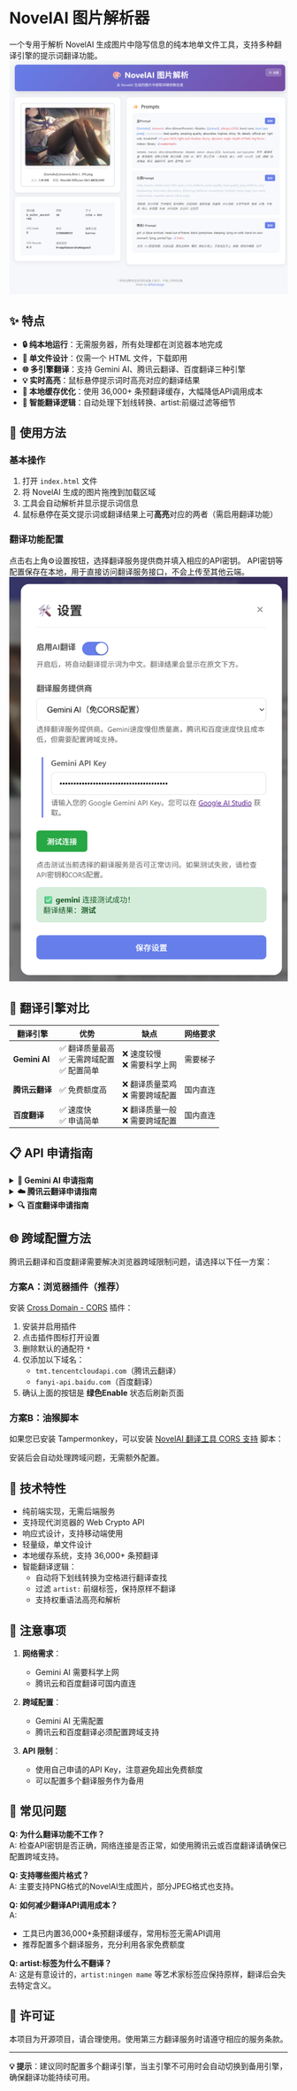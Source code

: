 # NovelAI 图片解析器

一个专用于解析 NovelAI 生成图片中隐写信息的纯本地单文件工具，支持多种翻译引擎的提示词翻译功能。
![截图](screenshot.png)

## ✨ 特点

- **🔒 纯本地运行**：无需服务器，所有处理都在浏览器本地完成
- **📄 单文件设计**：仅需一个 HTML 文件，下载即用
- **🌐 多引擎翻译**：支持 Gemini AI、腾讯云翻译、百度翻译三种引擎
- **💡 实时高亮**：鼠标悬停提示词时高亮对应的翻译结果
- **🚀 本地缓存优化**：使用 36,000+ 条预翻译缓存，大幅降低API调用成本
- **🔧 智能翻译逻辑**：自动处理下划线转换、artist:前缀过滤等细节

## 🚀 使用方法

### 基本操作
1. 打开 `index.html` 文件
2. 将 NovelAI 生成的图片拖拽到加载区域
3. 工具会自动解析并显示提示词信息
4. 鼠标悬停在英文提示词或翻译结果上可**高亮**对应的两者（需启用翻译功能）

### 翻译功能配置
点击右上角⚙️设置按钮，选择翻译服务提供商并填入相应的API密钥。
API密钥等配置保存在本地，用于直接访问翻译服务接口，不会上传至其他云端。
![设置](settings.png)

## 🔧 翻译引擎对比

| 翻译引擎       | 优势                                           | 缺点                                       | 网络要求 |
| -------------- | ---------------------------------------------- | ------------------------------------------ | -------- |
| **Gemini AI**  | ✅ 翻译质量最高<br>✅ 无需跨域配置<br>✅ 配置简单 | ❌ 速度较慢<br>❌ 需要科学上网 | 需要梯子 |
| **腾讯云翻译** | ✅ 免费额度高 | ❌ 翻译质量菜鸡<br>❌ 需要跨域配置 | 国内直连 |
| **百度翻译**   | ✅ 速度快<br>✅ 申请简单 | ❌ 翻译质量一般<br>❌ 需要跨域配置 | 国内直连 |

## 📋 API 申请指南

<details>
<summary><strong>🤖 Gemini AI 申请指南</strong></summary>

### 📖 官方文档
- **API文档**：[Gemini API 文档](https://ai.google.dev/gemini-api/docs?hl=zh-cn)
- **收费详情**：[定价方案](https://ai.google.dev/pricing?hl=zh-cn)

### 💰 收费模式
- **免费方案**：在停用结算功能的Google Cloud项目中使用Gemini API完全免费（有每日免费额度限制）
- **付费方案**：已启用结算功能的项目按随用随付定价收费
- **查看方案**：申请完成后可在[API Key页面](https://aistudio.google.com/apikey)查看当前方案类型

### 🚀 申请步骤
1. **注册登录**：访问 [Google AI Studio](https://ai.google.dev/aistudio?hl=zh-cn) 并使用Google账户登录
2. **获取密钥**：前往 [API Key管理页面](https://aistudio.google.com/apikey) 点击"Create API Key"创建密钥
3. **保存密钥**：妥善保管生成的API Key

### ⚠️ 重要注意事项
- **需要科学上网**才能访问Google AI Studio和使用API
- 请妥善保管API密钥，泄露可能造成损失
- 免费方案有[使用量限制](https://ai.google.dev/gemini-api/docs/rate-limits?hl=zh-cn)，超出后需要等待恢复

### 🔧 本项目配置
1. 打开NovelAI图片解析器设置面板
2. 选择"Gemini AI"作为翻译服务提供商
3. 将API Key填入"Gemini API Key"输入框
4. 开启"启用AI翻译"开关
5. 点击"测试连接"验证配置
6. 保存设置

</details>

<details>
<summary><strong>☁️ 腾讯云翻译申请指南</strong></summary>

### 📖 官方文档
- **产品介绍**：[腾讯云机器翻译](https://cloud.tencent.com/product/tmt/getting-started)
- **收费详情**：[定价说明](https://cloud.tencent.com/product/tmt/pricing)

### 💰 收费模式
- **免费额度**：每月前500万字符免费
- **超出收费**：58元/100万字符
- **并发限制**：5次/秒

### 🚀 申请步骤

#### 1. 注册登录
访问 [腾讯云官网](https://cloud.tencent.com/) 注册并登录账户

#### 2. 个人认证（必需）
> ⚠️ **重要**：使用免费服务前必须完成认证，已认证用户可跳过

- 进入 [账号信息-认证管理](https://console.cloud.tencent.com/developer/auth)
- 点击"开始个人认证"
- 如实填写个人信息并提交

#### 3. 开通机器翻译服务
> 💡 **提示**：如果控制台已显示用量数据，说明已开通，可跳过

- 进入 [机器翻译控制台](https://console.cloud.tencent.com/tmt)
- 勾选"我已阅读并同意服务等级协议"
- 点击"开通付费版"完成开通

#### 4. 获取API密钥
提供两种方式，任选其一：

**方式一：主账号密钥（快捷）**
- 进入 [API密钥管理](https://console.cloud.tencent.com/cam/capi)
- 点击"新建密钥"（如已有可直接使用）
- 记录SecretId和SecretKey

**方式二：子用户密钥（安全）**
- 进入 [用户管理](https://console.cloud.tencent.com/cam) 点击"新建用户"
- 选择"自定义创建" → "可访问资源并接受消息"
- 用户名随意设置，勾选"编程访问"
- 搜索并勾选"QcloudTMTFullAccess"权限
- 完成创建后记录SecretId和SecretKey

### ⚠️ 重要注意事项
- **认证必需**：未完成个人认证无法使用免费额度
- **密钥安全**：请妥善保管密钥，避免泄露造成损失
- **权限最小化**：建议使用子用户密钥，仅授予翻译权限

### 🔧 本项目配置
1. 打开NovelAI图片解析器设置面板
2. 选择"腾讯云翻译（需CORS配置）"
3. 分别填入Secret ID和Secret Key
4. **配置跨域支持**（见下方CORS配置说明）
5. 点击"测试连接"验证配置
6. 保存设置

</details>

<details>
<summary><strong>🔍 百度翻译申请指南</strong></summary>

### 📖 官方文档
- **产品介绍**：[百度翻译开放平台](https://fanyi-api.baidu.com/product/11)
- **收费详情**：[计费说明](http://fanyi-api.baidu.com/product/112)

### 💰 收费模式
| 服务版本 | 免费额度 | 超出费用 | 并发限制 |
|---------|---------|----------|----------|
| **标准版（无认证）** | 每月5万字符 | 49元/100万字符 | 1次/秒 |
| **高级版（个人认证）** | 每月100万字符 | 49元/100万字符 | 10次/秒 |
| **尊享版（企业认证）** | 每月200万字符 | 49元/100万字符 | 100次/秒 |

### 🚀 申请步骤

#### 1. 注册登录
访问 [百度翻译开放平台](http://fanyi-api.baidu.com/api/trans/product/prodinfo) 注册并登录百度账户

#### 2. 注册开发者
- 登录后点击页面下方"立即使用"按钮
- 点击"开始注册"进入开发者注册流程
- **如实填写**个人信息（姓名、邮箱、手机等）
- 点击"下一步"完成基础注册

#### 3. 身份认证（可选）
- **标准版用户**：点击"暂不认证"，每月仅5万字符免费额度
- **高级版用户**：填写真实姓名和身份证号完成实名认证，获得更高免费额度
- 认证成功后点击"开通服务"

#### 4. 开通通用翻译API
- 注册完成后自动跳转，或访问 [服务开通页面](http://fanyi-api.baidu.com/api/trans/product/apichoose)
- 选中"通用翻译API"点击"下一步"
- 再次选择是否进行身份认证（影响免费额度）
- 填写应用名称（可随意填写），其他字段可留空
- 勾选"我已知晓翻译API计费规则"
- 点击"我已了解，确认开通"

#### 5. 获取密钥
> ⚠️ **重要**：必须完成前面所有步骤，否则获取的密钥无法使用

访问 [密钥查询页面](http://fanyi-api.baidu.com/api/trans/product/desktop?req=developer) 获取：
- **APP ID**：应用的唯一标识
- **密钥**：应用的访问密钥

### ⚠️ 重要注意事项
- **完整流程**：跳过任何步骤都可能导致API无法使用
- **网络限制**：同一网络下多个不同百度账号使用可能被临时封禁（错误码58003）
- **封禁恢复**：如遇封禁请第二天重试
- **密钥安全**：请妥善保管密钥，避免泄露

### 🔧 本项目配置
1. 打开NovelAI图片解析器设置面板
2. 选择"百度翻译（需CORS配置）"
3. 分别填入APP ID和密钥
4. **配置跨域支持**（见下方CORS配置说明）
5. 点击"测试连接"验证配置
6. 保存设置

</details>

## 🌐 跨域配置方法

腾讯云翻译和百度翻译需要解决浏览器跨域限制问题，请选择以下任一方案：

### 方案A：浏览器插件（推荐）

安装 [Cross Domain - CORS](https://chromewebstore.google.com/detail/cross-domain-cors/mjhpgnbimicffchbodmgfnemoghjakai) 插件：

1. 安装并启用插件
2. 点击插件图标打开设置
3. 删除默认的通配符 `*`
4. 仅添加以下域名：
   - `tmt.tencentcloudapi.com`（腾讯云翻译）
   - `fanyi-api.baidu.com`（百度翻译）
5. 确认上面的按钮是 **绿色Enable** 状态后刷新页面

### 方案B：油猴脚本

如果您已安装 Tampermonkey，可以安装 [NovelAI 翻译工具 CORS 支持](https://greasyfork.org/zh-CN/scripts/541542-novelai-%E7%BF%BB%E8%AF%91%E5%B7%A5%E5%85%B7-cors-%E6%94%AF%E6%8C%81) 脚本：

安装后会自动处理跨域问题，无需额外配置。

## 🔧 技术特性

- 纯前端实现，无需后端服务
- 支持现代浏览器的 Web Crypto API
- 响应式设计，支持移动端使用
- 轻量级，单文件设计
- 本地缓存系统，支持 36,000+ 条预翻译
- 智能翻译逻辑：
  - 自动将下划线转换为空格进行翻译查找
  - 过滤 `artist:` 前缀标签，保持原样不翻译
  - 支持权重语法高亮和解析

## 📝 注意事项

1. **网络需求**：
   - Gemini AI 需要科学上网
   - 腾讯云和百度翻译可国内直连
   
2. **跨域配置**：
   - Gemini AI 无需配置
   - 腾讯云和百度翻译必须配置跨域支持
   
3. **API 限制**：
   - 使用自己申请的API Key，注意避免超出免费额度
   - 可以配置多个翻译服务作为备用

## 🚨 常见问题

**Q: 为什么翻译功能不工作？**  
A: 检查API密钥是否正确，网络连接是否正常，如使用腾讯云或百度翻译请确保已配置跨域支持。

**Q: 支持哪些图片格式？**  
A: 主要支持PNG格式的NovelAI生成图片，部分JPEG格式也支持。

**Q: 如何减少翻译API调用成本？**  
A: 
- 工具已内置36,000+条预翻译缓存，常用标签无需API调用
- 推荐配置多个翻译服务，充分利用各家免费额度

**Q: artist:标签为什么不翻译？**  
A: 这是有意设计的，`artist:ningen mame` 等艺术家标签应保持原样，翻译后会失去特定含义。

## 📄 许可证

本项目为开源项目，请合理使用。使用第三方翻译服务时请遵守相应的服务条款。

---

**💡 提示**：建议同时配置多个翻译引擎，当主引擎不可用时会自动切换到备用引擎，确保翻译功能持续可用。